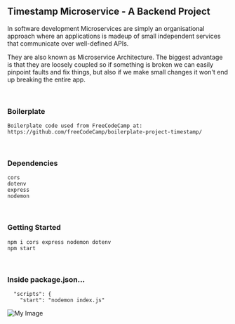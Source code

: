 ## Timestamp Microservice - A Backend Project

In software development Microservices are simply an organisational approach where an applications is madeup of small independent services that communicate over well-defined APIs.
 
 They are also known as Microservice Architecture. The biggest advantage is that they are loosely coupled so if something is broken we can easily pinpoint faults and fix things, but also if we make small changes it won't end up breaking the entire app.


<br>


### Boilerplate
```
Boilerplate code used from FreeCodeCamp at: 
https://github.com/freeCodeCamp/boilerplate-project-timestamp/

```


<br>

### Dependencies
```
cors
dotenv
express
nodemon

```

<br>

### Getting Started
```
npm i cors express nodemon dotenv 
npm start 

```

<br>

### Inside package.json...
```
  "scripts": {
    "start": "nodemon index.js"
```

![My Image](preview/preview.png)



